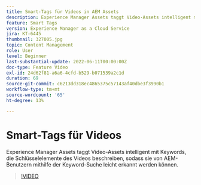 ```yaml
---
title: Smart-Tags für Videos in AEM Assets
description: Experience Manager Assets taggt Video-Assets intelligent mit Keywords, die Schlüsselelemente des Videos beschreiben, sodass sie von AEM-Benutzern mithilfe der Keyword-Suche leicht erkannt werden können.
feature: Smart Tags
version: Experience Manager as a Cloud Service
jira: KT-6445
thumbnail: 327005.jpg
topic: Content Management
role: User
level: Beginner
last-substantial-update: 2022-06-11T00:00:00Z
doc-type: Feature Video
exl-id: 24d62f81-a6a6-4cfd-b529-b071539a2c1d
duration: 69
source-git-commit: c6213dd318ec4865375c57143af40dbe3f3990b1
workflow-type: tm+mt
source-wordcount: '65'
ht-degree: 13%

---
```


# Smart-Tags für Videos

Experience Manager Assets taggt Video-Assets intelligent mit Keywords, die Schlüsselelemente des Videos beschreiben, sodass sie von AEM-Benutzern mithilfe der Keyword-Suche leicht erkannt werden können.

>[!VIDEO](https://video.tv.adobe.com/v/327005?quality=12&learn=on)
